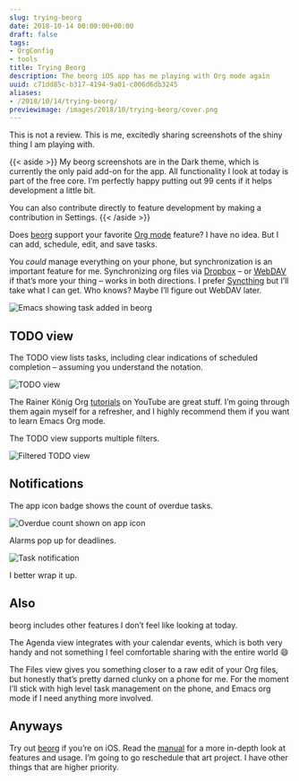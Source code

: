 ```yaml
---
slug: trying-beorg
date: 2018-10-14 00:00:00+00:00
draft: false
tags:
- OrgConfig
- tools
title: Trying Beorg
description: The beorg iOS app has me playing with Org mode again
uuid: c71dd85c-b317-4194-9a01-c006d6db3245
aliases:
- /2018/10/14/trying-beorg/
previewimage: /images/2018/10/trying-beorg/cover.png
---
```

This is not a review. This is me, excitedly sharing screenshots of the
shiny thing I am playing with.

{{< aside >}}
My beorg screenshots are in the Dark theme, which is currently the only
paid add-on for the app. All functionality I look at today is part of
the free core. I’m perfectly happy putting out 99 cents if it helps
development a little bit.

You can also contribute directly to feature development by making a
contribution in Settings.
{{< /aside >}}

Does [beorg](https://beorgapp.com/) support your favorite [Org
mode](https://orgmode.org/) feature? I have no idea. But I can add,
schedule, edit, and save tasks.

You *could* manage everything on your phone, but synchronization is an
important feature for me. Synchronizing org files via
[Dropbox](https://www.dropbox.com/) – or
[WebDAV](https://en.wikipedia.org/wiki/WebDAV) if that’s more your thing
– works in both directions. I prefer [Syncthing](https://syncthing.net/)
but I’ll take what I can get. Who knows? Maybe I’ll figure out WebDAV
later.

![Emacs showing task added in beorg](emacs-synced.png)

## TODO view

The TODO view lists tasks, including clear indications of scheduled
completion – assuming you understand the notation.

![TODO view](agenda-view.png)

The Rainer König Org
[tutorials](https://www.youtube.com/watch?v=sQS06Qjnkcc&list=PLVtKhBrRV_ZkPnBtt_TD1Cs9PJlU0IIdE)
on YouTube are great stuff. I’m going through them again myself for a
refresher, and I highly recommend them if you want to learn Emacs Org
mode.

The TODO view supports multiple filters.

![Filtered TODO view](agenda-filtered.png)

## Notifications

The app icon badge shows the count of overdue tasks.

![Overdue count shown on app icon](notifications.jpg)

Alarms pop up for deadlines.

![Task notification](alarm.png)

I better wrap it up.

## Also

beorg includes other features I don’t feel like looking at today.

The Agenda view integrates with your calendar events, which is both very
handy and not something I feel comfortable sharing with the entire world
:smile:

The Files view gives you something closer to a raw edit of your Org
files, but honestly that’s pretty darned clunky on a phone for me. For
the moment I’ll stick with high level task management on the phone, and
Emacs org mode if I need anything more involved.

## Anyways

Try out [beorg](https://beorgapp.com/) if you’re on iOS. Read the
[manual](https://beorgapp.com/manual/) for a more in-depth look at
features and usage. I’m going to go reschedule that art project. I have
other things that are higher priority.